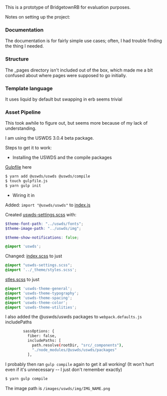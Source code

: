 This is a prototype of BridgetownRB for evaluation purposes.

Notes on setting up the project:

### Documentation
The documentation is for fairly simple use cases; often, I had trouble finding the thing I needed.

### Structure
The _pages directory isn't included out of the box, which made me
a bit confused about where pages were supposed to go initially.

### Template language
It uses liquid by default but swapping in erb seems trivial

### Asset Pipeline
This took awhile to figure out, but seems more because of my 
lack of understanding.

I am using the USWDS 3.0.4 beta package.

Steps to get it to work:
* Installing the USWDS and the compile packages 

[Gulpfile](../gulpfile.js) here

``` bash
$ yarn add @uswds/uswds @uswds/compile
$ touch gulpfile.js
$ yarn gulp init
```

* Wiring it in

Added:
`import "@uswds/uswds"` to [index.js](./frontend/javascript/index.js)

Created [uswds-settings.scss](./frontend/styles/uswds-settings.scss) with:
```scss
$theme-font-path: "../uswds/fonts";
$theme-image-path: "../uswds/img";

$theme-show-notifications: false;

@import 'uswds';
```

Changed:
[index.scss](./frontend/styles/index.scss) to just 
```scss
@import "uswds-settings.scss";
@import '../_theme/styles.scss';
```

[stles.scss](./frontend/_theme/styles.scss) to just
```scss
@import 'uswds-theme-general';
@import 'uswds-theme-typography';
@import 'uswds-theme-spacing';
@import 'uswds-theme-color';
@import 'uswds-theme-utilities';
```
I also added the @uswds/uswds packages to `webpack.defaults.js` 
includePaths

``` bash
        sassOptions: {
          fiber: false,
          includePaths: [
            path.resolve(rootDir, "src/_components"),
            "./node_modules/@uswds/uswds/packages"
          ],
```
I probably then ran `gulp compile` again to get it all working! (It won't hurt even if it's unnecessary -- I just don't remember exactly)
```bash
$ yarn gulp compile
``` 

The image path is `/images/uswds/img/IMG_NAME.png`
